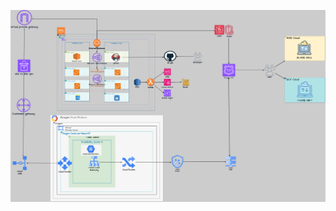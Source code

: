 ![alt text](https://github.com/daphnen7777/kg-final-project/blob/main/Final-Project/3팀_aws_gcp_3tier.png?raw=true)
